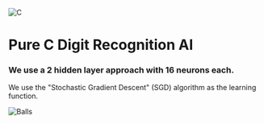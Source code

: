 ![C](https://img.shields.io/badge/c-%2300599C.svg?style=for-the-badge&logo=c&logoColor=white)

# Pure C Digit Recognition AI

### We use a 2 hidden layer approach with 16 neurons each.

We use the "Stochastic Gradient Descent" (SGD) algorithm as the learning function.

![Balls](https://cdn.analyticsvidhya.com/wp-content/uploads/2024/10/90857Screenshot-41_LI.webp)
